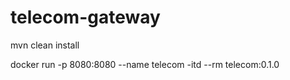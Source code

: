 # telecom-gateway

mvn clean install

docker run -p 8080:8080 --name telecom -itd --rm telecom:0.1.0
